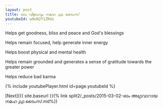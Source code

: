 ```yaml
---
layout: post
title: ഓം വിഭുധവും നമഹ ൧൧ ടൈംസ്
youtubeId: w9oN2Y1ZR4s
---
```

 
 
Helps get goodness, bliss and peace and God's blessings
 
Helps remain focused, help generate inner energy 
 
Helps boost physical and mental health 
 
Helps remain grounded and generates a sense of gratitude towards the greater power 
 
Helps reduce bad karma
 
 
 
 


{% include youtubePlayer.html id=page.youtubeId %}
 
[Next]({{ site.baseurl }}{% link  split2/_posts/2015-03-02-ഓം അഗ്രവാറായ നമഹ ൧൧ ടൈംസ്.md%})
 
